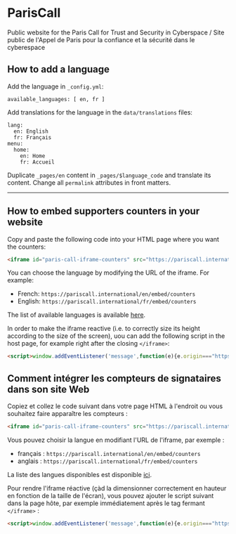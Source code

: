 # ParisCall

Public website for the Paris Call for Trust and Security in Cyberspace / Site public de l'Appel de Paris pour la confiance et la sécurité dans le cyberespace

## How to add a language

Add the language in `_config.yml`:

```
available_languages: [ en, fr ]
```

Add translations for the language in the `data/translations` files:

```
lang:
  en: English
  fr: Français
menu:
  home:
    en: Home
    fr: Accueil
```

Duplicate `_pages/en` content in `_pages/$language_code` and translate its content.
Change all `permalink` attributes in front matters.

- - -

## How to embed supporters counters in your website

Copy and paste the following code into your HTML page where you want the counters:

```html
<iframe id="paris-call-iframe-counters" src="https://pariscall.international/en/embed/counters" style="width:100%;border:none;"></iframe>
```

You can choose the language by modifying the URL of the iframe. For example:

- French: `https://pariscall.international/en/embed/counters`
- English: `https://pariscall.international/fr/embed/counters`

The list of available languages is available [here](https://github.com/ambanum/ParisCall/blob/master/_config.yml#L9).

In order to make the iframe reactive (i.e. to correctly size its height according to the size of the screen), uou can add the following script in the host page, for example right after the closing `</iframe>`:

```html
<script>window.addEventListener('message',function(e){e.origin==="https://pariscall.international"&&e.data.hasOwnProperty("parisCallFrameHeight")&&(document.getElementById("paris-call-iframe-counters").style.height=`${e.data.parisCallFrameHeight}px`)});</script>
```

## Comment intégrer les compteurs de signataires dans son site Web

Copiez et collez le code suivant dans votre page HTML à l'endroit ou vous souhaitez faire apparaître les compteurs :

```html
<iframe id="paris-call-iframe-counters" src="https://pariscall.international/fr/embed/counters" style="width:100%;border:none;"></iframe>
```

Vous pouvez choisir la langue en modifiant l'URL de l'iframe, par exemple :

- français : `https://pariscall.international/en/embed/counters`
- anglais : `https://pariscall.international/fr/embed/counters`

La liste des langues disponibles est disponible [ici](https://github.com/ambanum/ParisCall/blob/master/_config.yml#L9).

Pour rendre l'iframe réactive (çàd la dimensionner correctement en hauteur en fonction de la taille de l'écran), vous pouvez ajouter le script suivant dans la page hôte, par exemple immédiatement après le tag fermant `</iframe>` :

```html
<script>window.addEventListener('message',function(e){e.origin==="https://pariscall.international"&&e.data.hasOwnProperty("parisCallFrameHeight")&&(document.getElementById("paris-call-iframe-counters").style.height=`${e.data.parisCallFrameHeight}px`)});</script>
```
